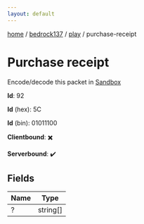 ```yaml
---
layout: default
---
```


[home](/)  /  [bedrock137](/protocol/bedrock137)  /  [play](/protocol/bedrock137/play)  /  purchase-receipt

# Purchase receipt

Encode/decode this packet in [Sandbox](../../../sandbox/bedrock137#play.purchase_receipt)

**Id**: 92

**Id** (hex): 5C

**Id** (bin): 01011100

**Clientbound**: ✖️

**Serverbound**: ✔️

## Fields

Name | Type
---|---
? | string[]
